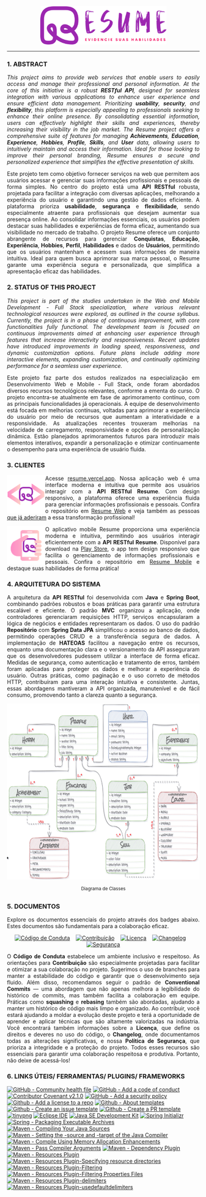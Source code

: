 <div align="justify">
    <div align="center">
        <picture>
            <img alt="Resume Logo" src="./docs/resume-name.png" width="330px" height="100px" loading="lazy"/>
        </picture>
    </div>
    <hr>
    <h3>1. ABSTRACT</h3>
    <p>
        <em>
        This project aims to provide web services that enable users to easily access and manage their professional and personal information. At the core of this initiative is a robust <strong>RESTful API</strong>, designed for seamless integration with various applications to enhance user experience and ensure efficient data management. Prioritizing <strong>usability</strong>, <strong>security</strong>, and <strong>flexibility</strong>, this platform is especially appealing to professionals seeking to enhance their online presence. By consolidating essential information, users can effectively highlight their skills and experiences, thereby increasing their visibility in the job market. The Resume project offers a comprehensive suite of features for managing <strong>Achievements</strong>, <strong>Education</strong>, <strong>Experience</strong>, <strong>Hobbies</strong>, <strong>Profile</strong>, <strong>Skills</strong>, and <strong>User</strong> data, allowing users to intuitively maintain and access their information. Ideal for those looking to improve their personal branding, Resume ensures a secure and personalized experience that simplifies the effective presentation of skills.
        </em>
    </p>
    <p>
        Este projeto tem como objetivo fornecer serviços na web que permitem aos usuários acessar e gerenciar suas informações profissionais e pessoais de forma simples. No centro do projeto está uma <strong>API RESTful</strong> robusta, projetada para facilitar a integração com diversas aplicações, melhorando a experiência do usuário e garantindo uma gestão de dados eficiente. A plataforma prioriza <strong>usabilidade</strong>, <strong>segurança</strong> e <strong>flexibilidade</strong>, sendo especialmente atraente para profissionais que desejam aumentar sua presença online. Ao consolidar informações essenciais, os usuários podem destacar suas habilidades e experiências de forma eficaz, aumentando sua visibilidade no mercado de trabalho. O projeto Resume oferece um conjunto abrangente de recursos para gerenciar <strong>Conquistas</strong>, <strong>Educação</strong>, <strong>Experiência</strong>, <strong>Hobbies</strong>, <strong>Perfil</strong>, <strong>Habilidades</strong> e dados de <strong>Usuários</strong>, permitindo que os usuários mantenham e acessem suas informações de maneira intuitiva. Ideal para quem busca aprimorar sua marca pessoal, o Resume garante uma experiência segura e personalizada, que simplifica a apresentação eficaz das habilidades.
    </p>
    <h3>2. STATUS OF THIS PROJECT</h3>
    <p>
        <em>
        This project is part of the studies undertaken in the Web and Mobile Development - Full Stack specialization, where various relevant technological resources were explored, as outlined in the course syllabus. Currently, the project is in a phase of continuous improvement, with core functionalities fully functional. The development team is focused on continuous improvements aimed at enhancing user experience through features that increase interactivity and responsiveness. Recent updates have introduced improvements in loading speed, responsiveness, and dynamic customization options. Future plans include adding more interactive elements, expanding customization, and continually optimizing performance for a seamless user experience.
        </em>
    </p>
    <p>
        Este projeto faz parte dos estudos realizados na especialização em Desenvolvimento Web e Mobile - Full Stack, onde foram abordados diversos recursos tecnológicos relevantes, conforme a ementa do curso. O projeto encontra-se atualmente em fase de aprimoramento contínuo, com as principais funcionalidades já operacionais. A equipe de desenvolvimento está focada em melhorias contínuas, voltadas para aprimorar a experiência do usuário por meio de recursos que aumentam a interatividade e a responsividade. As atualizações recentes trouxeram melhorias na velocidade de carregamento, responsividade e opções de personalização dinâmica. Estão planejados aprimoramentos futuros para introduzir mais elementos interativos, expandir a personalização e otimizar continuamente o desempenho para uma experiência de usuário fluida.
    </p>
    <h3>3. CLIENTES</h3>
    <div>
        <div>
            <picture>
                <img align="left" src="./docs/resume-web.png" width="100px" height="100px" loading="lazy"/>
            </picture>
            <p>
                Acesse <a href="https://resume.vercel.app/">resume.vercel.app</a>. Nossa aplicação web é uma interface moderna e intuitiva que permite aos usuários interagir com a <strong>API RESTful Resume</strong>. Com design responsivo, a plataforma oferece uma experiência fluida para gerenciar informações profissionais e pessoais. Confira o repositório em <a href="https://github.com/danylo-macelai/resume-web">Resume Web</a> e veja também as pessoas <a href="https://github.com/danylo-macelai/resume-web?tab=readme-ov-file#cases">que já aderiram</a> a essa transformação profissional!
            </p>
        </div>
        <div>
            <picture>
                <img align="left" src="./docs/resume-mobile.png" width="100px" height="100px" loading="lazy"/>
            </picture>
            <p>
                O aplicativo mobile Resume proporciona uma experiência moderna e intuitiva, permitindo aos usuários interagir eficientemente com a <strong>API RESTful Resume</strong>. Disponível para download na <a href="#">Play Store</a>, o app tem design responsivo que facilita o gerenciamento de informações profissionais e pessoais. Confira o repositório em <a href="https://github.com/danylo-macelai/resume-mobile">Resume Mobile</a> e destaque suas habilidades de forma prática!
            </p>
        </div>
    </div>
    <h3>4. ARQUITETURA DO SISTEMA</h3>
    <p>
        A arquitetura da <strong>API RESTful</strong> foi desenvolvida com <strong>Java</strong> e <strong>Spring Boot</strong>, combinando padrões robustos e boas práticas para garantir uma estrutura escalável e eficiente. O padrão <strong>MVC</strong> organizou a aplicação, onde controladores gerenciaram requisições HTTP, serviços encapsularam a lógica de negócios e entidades representaram os dados. O uso do padrão <strong>Repositório</strong> com <strong>Spring Data JPA</strong> simplificou o acesso ao banco de dados, permitindo operações CRUD e a transferência segura de dados. A implementação de <strong>HATEOAS</strong> facilitou a navegação entre os recursos, enquanto uma documentação clara e o versionamento da API asseguraram que os desenvolvedores pudessem utilizar a interface de forma eficaz. Medidas de segurança, como autenticação e tratamento de erros, também foram aplicadas para proteger os dados e melhorar a experiência do usuário. Outras práticas, como paginação e o uso correto de métodos HTTP, contribuíram para uma interação intuitiva e consistente. Juntas, essas abordagens mantiveram a API organizada, manutenível e de fácil consumo, promovendo tanto a clareza quanto a segurança.
    </p>
    <div align="center">
        <picture>
            <img alt="Diagrama de Classes" src="./docs/der.png" width="800px" height="460px" loading="lazy"/>
        </picture>
        <p><sup>Diagrama de Classes</sup></p>
    </div>
    <h3>5. DOCUMENTOS</h3>
    <p>Explore os documentos essenciais do projeto através dos badges abaixo. Estes documentos são fundamentais para a colaboração eficaz.</p>
    <div align="center">
        <p><a href="./CODE_OF_CONDUCT.md"><img src="https://img.shields.io/badge/Código%20de%20Conduta-🤍-007bff" alt="Código de Conduta" height="20px" loading="lazy" /></a>&nbsp;&nbsp;&nbsp;&nbsp;<a href="./CONTRIBUTING.md"><img src="https://img.shields.io/badge/Contribuição-✍️-28a745" alt="Contribuição" height="20px" loading="lazy" /></a>&nbsp;&nbsp;&nbsp;&nbsp;<a href="../LICENSE"><img src="https://img.shields.io/badge/Licença-⚖️-fd7e14" alt="Licença" height="20px" loading="lazy" /></a>&nbsp;&nbsp;&nbsp;&nbsp;<a href="./CHANGELOG.md"><img src="https://img.shields.io/badge/Changelog-📜-6f42c1" alt="Changelog" height="20px" loading="lazy" /></a>&nbsp;&nbsp;&nbsp;&nbsp;<a href="./SECURITY.md"><img src="https://img.shields.io/badge/Segurança-🛡️-dc3545" alt="Segurança" height="20px" loading="lazy" /></a></p>
    </div>
    <p>O <strong>Código de Conduta</strong> estabelece um ambiente inclusivo e respeitoso. As orientações para <strong>Contribuição</strong> são especialmente projetadas para facilitar e otimizar a sua colaboração no projeto. Sugerimos o uso de branches para manter a estabilidade do código e garantir que o desenvolvimento seja fluido. Além disso, recomendamos seguir o padrão de <strong>Conventional Commits</strong> — uma abordagem que não apenas melhora a legibilidade do histórico de commits, mas também facilita a colaboração em equipe. Práticas como <strong>squashing</strong> e <strong>rebasing</strong> também são abordadas, ajudando a manter um histórico de código mais limpo e organizado. Ao contribuir, você estará ajudando a moldar a evolução deste projeto e terá a oportunidade de aprender e aplicar técnicas que são altamente valorizadas na indústria. Você encontrará também informações sobre a <strong>Licença</strong>, que define os direitos e deveres no uso do código, o <strong>Changelog</strong>, onde documentamos todas as alterações significativas, e nossa <strong>Política de Segurança</strong>, que prioriza a integridade e a proteção do projeto. Todos esses recursos são essenciais para garantir uma colaboração respeitosa e produtiva. Portanto, não deixe de acessá-los!
    </p>
    <h3>6. LINKS ÚTEIS/ FERRAMENTAS/ PLUGINS/ FRAMEWORKS</h3>
    <div align="left">

[![GitHub - Community health file](https://img.shields.io/badge/Community%20Health%20File-GitHub-F5A6B6)](https://docs.github.com/en/communities/setting-up-your-project-for-healthy-contributions/creating-a-default-community-health-file)
[![GitHub - Add a code of conduct](https://img.shields.io/badge/Add%20a%20Code%20Of%20Conduct-GitHub-F5B6C6)](https://docs.github.com/en/communities/setting-up-your-project-for-healthy-contributions/adding-a-code-of-conduct-to-your-project)
[![Contributor Covenant v2.1.0](https://img.shields.io/badge/Contributor%20Covenant-v2.1.0-F5C6D6)](https://www.contributor-covenant.org/version/2/1/code_of_conduct/)
[![GitHub - Add a security policy](https://img.shields.io/badge/Add%20a%20Security%20Policy-GitHub-F5D6E6)](https://docs.github.com/en/code-security/getting-started/adding-a-security-policy-to-your-repository)
[![Github - Add a license to a repo](https://img.shields.io/badge/Add%20a%20License%20to%20a%20Repo-GitHub-F5E6F6)](https://docs.github.com/en/communities/setting-up-your-project-for-healthy-contributions/adding-a-license-to-a-repository)
[![Github - About templates](https://img.shields.io/badge/About%20Templates-GitHub-F5B6A6)](https://docs.github.com/en/communities/using-templates-to-encourage-useful-issues-and-pull-requests/about-issue-and-pull-request-templates)
[![Github - Create an issue template](https://img.shields.io/badge/Create%20an%20Issue%20Template-GitHub-F5C6A6)](https://docs.github.com/en/communities/using-templates-to-encourage-useful-issues-and-pull-requests/manually-creating-a-single-issue-template-for-your-repository)
[![Github - Create a PR template](https://img.shields.io/badge/Create%20a%20PR%20Template-GitHub-F5D6A6)](https://docs.github.com/en/communities/using-templates-to-encourage-useful-issues-and-pull-requests/manually-creating-a-single-issue-template-for-your-repository)
[![tinypng](https://img.shields.io/badge/tinypng-F6D6A6)](https://tinypng.com/)
[![Eclipse IDE](https://img.shields.io/badge/Eclipse%20IDE-v2024--09%20RF-F6E6A6)](https://www.eclipse.org/downloads/download.php?file=/technology/epp/downloads/release/2024-09/R/eclipse-jee-2024-09-R-win32-x86_64.zip)
[![Java SE Development Kit](https://img.shields.io/badge/Java%20SE%20Development%20Kit-v17.0.12-F6F6A6)](https://download.oracle.com/java/17/archive/jdk-17.0.12_windows-x64_bin.exe)
[![Spring Initializr](https://img.shields.io/badge/Spring%20Initializr-E6F6A6)](https://start.spring.io/) 
[![Spring - Packaging Executable Archives](https://img.shields.io/badge/Packaging%20Executable%20Archives-Spring-D6F6A6)](https://docs.spring.io/spring-boot/maven-plugin/packaging.html)
[![Maven - Compiling Your Java Sources](https://img.shields.io/badge/Compiling%20Your%20Java%20Sources-Maven-C6F6A6)](https://maven.apache.org/plugins/maven-compiler-plugin/usage.html#compiling-your-java-sources)
[![Maven - Setting the -source and -target of the Java Compiler](https://img.shields.io/badge/Setting%20the%20--source%20and%20--target%20of%20the%20Java%20Compiler-Maven-B6F6A6)](https://maven.apache.org/plugins/maven-compiler-plugin/examples/set-compiler-source-and-target.html#setting-the-source-and-target-of-the-java-compiler)
[![Maven - Compile Using Memory Allocation Enhancements](https://img.shields.io/badge/Compile%20Using%20Memory%20Allocation%20Enhancements-Maven-A6F6A6)](https://maven.apache.org/plugins/maven-compiler-plugin/examples/compile-with-memory-enhancements.html#compile-using-memory-allocation-enhancements)
[![Maven - Pass Compiler Arguments](https://img.shields.io/badge/Pass%20Compiler%20Arguments-Maven-A6F6B6)](https://maven.apache.org/plugins/m[aven-compiler-plugin/examples/pass-compiler-arguments.html#pass-compiler-arguments)
[![Maven - Dependency Plugin](https://img.shields.io/badge/Dependency%20Plugin-Maven-A6F6B6)](https://maven.apache.org/plugins/maven-dependency-plugin/usage.html)
[![Maven - Resources Plugin](https://img.shields.io/badge/Maven%20Resources%20Plugin-Maven-A6F6C6)](https://maven.apache.org/plugins/maven-resources-plugin/index.html)
[![Maven - Resources Plugin-Specifying resource directories](https://img.shields.io/badge/Maven%20Resources%20Plugin--Specifying%20resource%20directories-Maven-A6F6D6)](https://maven.apache.org/plugins/maven-resources-plugin/examples/resource-directory.html#specifying-resource-directories)
[![Maven - Resources Plugin-Filtering](https://img.shields.io/badge/Maven%20Resources%20Plugin--Filtering-Maven-A6F6E6)](https://maven.apache.org/plugins/maven-resources-plugin/examples/filter.html#filtering)
[![Maven - Resources Plugin-Filtering Properties Files](https://img.shields.io/badge/Maven%20Resources%20Plugin--Filtering%20Properties%20Files-Maven-A6F6F6)](https://maven.apache.org/plugins/maven-resources-plugin/examples/filtering-properties-files.html#filtering-properties-files)
[![Maven - Resources Plugin-delimiters](https://img.shields.io/badge/Maven%20Resources%20Plugin--delimiters-Maven-A6E6F6)](https://maven.apache.org/plugins/maven-resources-plugin/resources-mojo.html#delimiters)
[![Maven - Resources Plugin-usedefaultdelimiters](https://img.shields.io/badge/Maven%20Resources%20Plugin--usedefaultdelimiters-Maven-A6D6F6)](https://maven.apache.org/plugins/maven-resources-plugin/resources-mojo.html#usedefaultdelimiters)

</div>
</div>